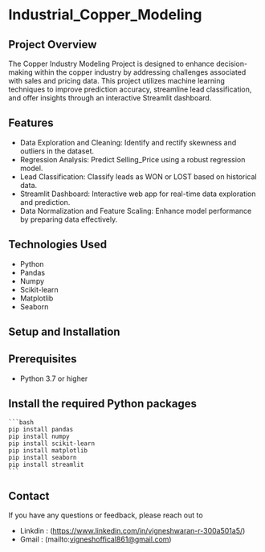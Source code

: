 # Industrial_Copper_Modeling

## Project Overview
The Copper Industry Modeling Project is designed to enhance decision-making within the copper industry by addressing challenges associated with sales and pricing data. This project utilizes machine learning techniques to improve prediction accuracy, streamline lead classification, and offer insights through an interactive Streamlit dashboard.

## Features
- Data Exploration and Cleaning: Identify and rectify skewness and outliers in the dataset.
- Regression Analysis: Predict Selling_Price using a robust regression model.
- Lead Classification: Classify leads as WON or LOST based on historical data.
- Streamlit Dashboard: Interactive web app for real-time data exploration and prediction.
- Data Normalization and Feature Scaling: Enhance model performance by preparing data effectively.

## Technologies Used
- Python
- Pandas
- Numpy
- Scikit-learn
- Matplotlib
- Seaborn

## Setup and Installation
## Prerequisites
- Python 3.7 or higher

## Install the required Python packages

    ```bash
    pip install pandas
    pip install numpy
    pip install scikit-learn
    pip install matplotlib
    pip install seaborn
    pip install streamlit
    ```

## Contact

If you have any questions or feedback, please reach out to 

- Linkdin : (https://www.linkedin.com/in/vigneshwaran-r-300a501a5/)
- Gmail : (mailto:vigneshoffical861@gmail.com)
